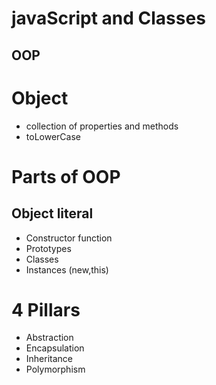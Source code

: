 # javaScript and Classes
## OOP

# Object
- collection of properties and methods
- toLowerCase

# Parts of OOP
## Object literal

- Constructor function
- Prototypes
- Classes
- Instances (new,this)

# 4 Pillars 

- Abstraction
- Encapsulation
- Inheritance
- Polymorphism
